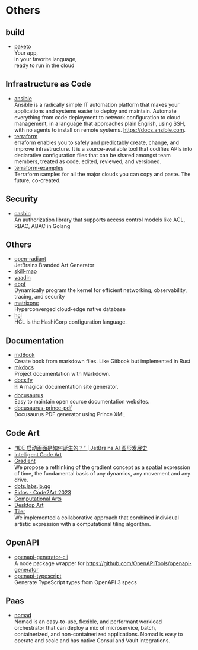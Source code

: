 # Others

## build

- [paketo](https://paketo.io/)
  <br/>Your app,<br/>
  in your favorite language,<br/>
  ready to run in the cloud<br/>

## Infrastructure as Code

- [ansible](https://github.com/ansible/ansible)
  <br/>Ansible is a radically simple IT automation platform that makes your applications and systems easier to deploy
  and maintain. Automate everything from code deployment to network configuration to cloud management, in a language
  that approaches plain English, using SSH, with no agents to install on remote systems. https://docs.ansible.com.
- [terraform](https://github.com/hashicorp/terraform)
  <br/>erraform enables you to safely and predictably create, change, and improve infrastructure. It is a
  source-available tool that codifies APIs into declarative configuration files that can be shared amongst team members,
  treated as code, edited, reviewed, and versioned.
- [terraform-examples](https://github.com/futurice/terraform-examples)
  <br/>Terraform samples for all the major clouds you can copy and paste. The future, co-created.

## Security

- [casbin](https://casbin.org/)
  <br/>An authorization library that supports access control models like ACL, RBAC, ABAC in Golang

## Others

- [open-radiant](https://github.com/JetBrains/open-radiant)
  <br/>JetBrains Branded Art Generator
- [skill-map](https://github.com/TeamStuQ/skill-map)
- [vaadin](https://vaadin.com/)
- [ebpf](https://ebpf.io/)
  <br/>Dynamically program the kernel for efficient networking, observability, tracing, and security
- [matrixone](https://www.matrixorigin.cn/)
  <br/>Hyperconverged cloud-edge native database
- [hcl](https://github.com/hashicorp/hcl)
  <br/>HCL is the HashiCorp configuration language.

## Documentation

- [mdBook](https://github.com/rust-lang/mdBook)
  <br/>Create book from markdown files. Like Gitbook but implemented in Rust
- [mkdocs](https://github.com/mkdocs/mkdocs)
  <br/>Project documentation with Markdown.
- [docsify](https://github.com/docsifyjs/docsify/)
  <br/>🃏 A magical documentation site generator.
- [docusaurus](https://github.com/facebook/docusaurus)
  <br/>Easy to maintain open source documentation websites.
- [docusaurus-prince-pdf](https://github.com/signcl/docusaurus-prince-pdf)
  <br/>Docusaurus PDF generator using Prince XML

## Code Art
- [“IDE 启动画面是如何诞生的？” | JetBrains AI 图形发展史](https://mp.weixin.qq.com/s/0HXmHpb658DvSQpAZUQWew)
- [Intelligent Code Art](https://blog.jetbrains.com/blog/2020/09/29/intelligent-code-art/)
- [Gradient](https://gradient-public.labs.jb.gg/)
  <br/>We propose a rethinking of the gradient concept as a spatial expression of time, the fundamental basis of any dynamics, any movement and any drive.
- [dots.labs.jb.gg](https://dots.labs.jb.gg/)
- [Eidos - Code2Art 2023](https://code2art.jetbrains.com/)
- [Computational Arts](https://cai.jetbrains.com/)
- [Desktop Art](https://www.jetbrains.com/company/brand/desktop-art/)
- [Tiler](https://tiler.labs.jb.gg/)
  <br/>We implemented a collaborative approach that combined individual artistic expression with a computational tiling algorithm.

## OpenAPI
- [openapi-generator-cli](https://github.com/OpenAPITools/openapi-generator-cli)
  <br/>A node package wrapper for https://github.com/OpenAPITools/openapi-generator
- [openapi-typescript](https://github.com/drwpow/openapi-typescript)
  <br/>Generate TypeScript types from OpenAPI 3 specs

## Paas

- [nomad](https://github.com/hashicorp/nomad)
  <br/>Nomad is an easy-to-use, flexible, and performant workload orchestrator that can deploy a mix of microservice,
  batch, containerized, and non-containerized applications. Nomad is easy to operate and scale and has native Consul and
  Vault integrations.